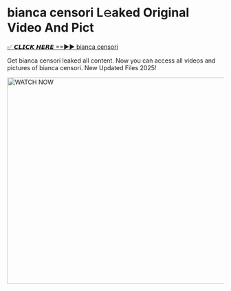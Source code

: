 # bianca censori L𝚎aked Original Video And Pict

<p><a href="https://cliphot.my.id/bianca+censori" rel="nofollow">✅ 𝘾𝙇𝙄𝘾𝙆 𝙃𝙀𝙍𝙀 ==►► bianca censori​</a></p>


<p>Get bianca censori leaked all content. Now you can access all videos and pictures of bianca censori. New Updated Files 2025!</p>


<p><a rel="nofollow" title="WATCH NOW" href="https://cliphot.my.id/bianca+censori"><img border="bianca+censori" height="480" width="720" title="WATCH NOW" alt="WATCH NOW" src="https://i.ibb.co.com/xMMVF88/686577567.gif"></a></p>